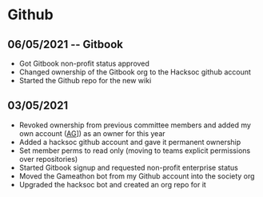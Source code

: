 # Github

## 06/05/2021 -- Gitbook

* Got Gitbook non-profit status approved
* Changed ownership of the Gitbook org to the Hacksoc github account
* Started the Github repo for the new wiki

## 03/05/2021

* Revoked ownership from previous committee members and added  my own account \([AG](https://github.com/MuirlandOracle)\]\) as an owner for this year
* Added a hacksoc github account and gave it permanent ownership
* Set member perms to read only \(moving to teams explicit permissions over repositories\)
* Started Gitbook signup and requested non-profit enterprise status
* Moved the Gameathon bot from my Github account into the society org
* Upgraded the hacksoc bot and created an org repo for it
